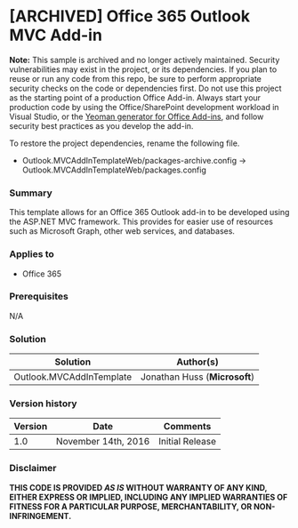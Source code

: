 ﻿# [ARCHIVED] Office 365 Outlook MVC Add-in #

**Note:** This sample is archived and no longer actively maintained. Security vulnerabilities may exist in the project, or its dependencies. If you plan to reuse or run any code from this repo, be sure to perform appropriate security checks on the code or dependencies first. Do not use this project as the starting point of a production Office Add-in. Always start your production code by using the Office/SharePoint development workload in Visual Studio, or the [Yeoman generator for Office Add-ins](https://github.com/OfficeDev/generator-office), and follow security best practices as you develop the add-in.

To restore the project dependencies, rename the following file.

- Outlook.MVCAddInTemplateWeb/packages-archive.config -> Outlook.MVCAddInTemplateWeb/packages.config

### Summary ###
This template allows for an Office 365 Outlook add-in to be developed using the ASP.NET MVC framework.  This provides for easier use of resources such as Microsoft Graph, other web services, and databases.

### Applies to ###
- Office 365

### Prerequisites ###
N/A

### Solution ###
Solution | Author(s)
---------|----------
Outlook.MVCAddInTemplate | Jonathan Huss (**Microsoft**)

### Version history ###

Version  | Date | Comments
---------| -----| --------
1.0 | November 14th, 2016 | Initial Release

### Disclaimer ###
**THIS CODE IS PROVIDED *AS IS* WITHOUT WARRANTY OF ANY KIND, EITHER EXPRESS OR IMPLIED, INCLUDING ANY IMPLIED WARRANTIES OF FITNESS FOR A PARTICULAR PURPOSE, MERCHANTABILITY, OR NON-INFRINGEMENT.**


